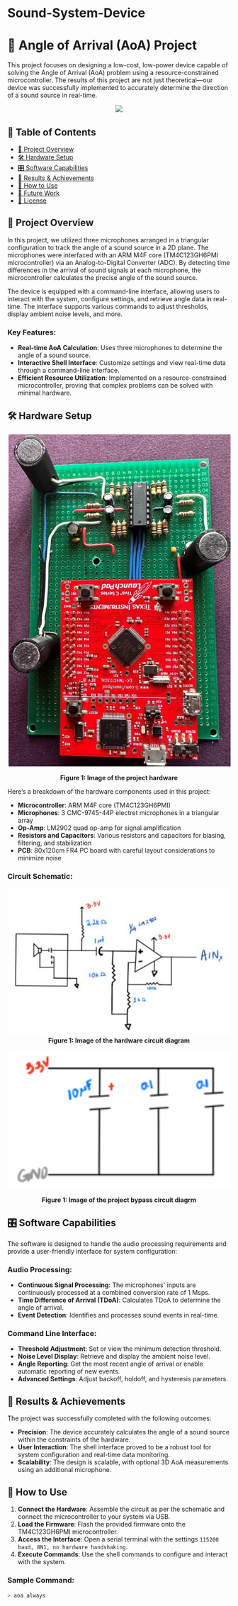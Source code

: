# Sound-System-Device

# 🎯 Angle of Arrival (AoA) Project

This project focuses on designing a low-cost, low-power device capable of solving the Angle of Arrival (AoA) problem using a resource-constrained microcontroller. The results of this project are not just theoretical—our device was successfully implemented to accurately determine the direction of a sound source in real-time.

<p align="center">
  <img src="https://media4.giphy.com/media/4NveYsodRtoPuUe6o2/giphy.webp"/>
</p>

## 📑 Table of Contents
- [🌟 Project Overview](#-project-overview)
- [🛠️ Hardware Setup](#️-hardware-setup)
- [🎛️ Software Capabilities](#-software-capabilities)
- [🚀 Results & Achievements](#-results--achievements)
- [🔧 How to Use](#-how-to-use)
- [🤖 Future Work](#-future-work)
- [📝 License](#-license)

## 🌟 Project Overview

In this project, we utilized three microphones arranged in a triangular configuration to track the angle of a sound source in a 2D plane. The microphones were interfaced with an ARM M4F core (TM4C123GH6PMI microcontroller) via an Analog-to-Digital Converter (ADC). By detecting time differences in the arrival of sound signals at each microphone, the microcontroller calculates the precise angle of the sound source.

The device is equipped with a command-line interface, allowing users to interact with the system, configure settings, and retrieve angle data in real-time. The interface supports various commands to adjust thresholds, display ambient noise levels, and more.

### Key Features:
- **Real-time AoA Calculation**: Uses three microphones to determine the angle of a sound source.
- **Interactive Shell Interface**: Customize settings and view real-time data through a command-line interface.
- **Efficient Resource Utilization**: Implemented on a resource-constrained microcontroller, proving that complex problems can be solved with minimal hardware.

## 🛠️ Hardware Setup
<p align="center">
  <img src="./images/hardware2.png"/>
</p>
<p align="center">
  <b>Figure 1: Image of the project hardware</b>
</p>
Here’s a breakdown of the hardware components used in this project:

- **Microcontroller**: ARM M4F core (TM4C123GH6PMI)
- **Microphones**: 3 CMC-9745-44P electret microphones in a triangular array
- **Op-Amp**: LM2902 quad op-amp for signal amplification
- **Resistors and Capacitors**: Various resistors and capacitors for biasing, filtering, and stabilization
- **PCB**: 80x120cm FR4 PC board with careful layout considerations to minimize noise

### Circuit Schematic:
<p align="center">
  <img src="./images/circuit.png" width="500" height="auto/>
</p>
<p align="center">
  <b>Figure 1: Image of the hardware circuit diagram</b>
</p>

<p align="center">
  <img src="./images/bypass.png"/>
</p>
<p align="center">
  <b>Figure 1: Image of the project bypass circuit diagrm</b>
</p>

## 🎛️ Software Capabilities

The software is designed to handle the audio processing requirements and provide a user-friendly interface for system configuration:

### Audio Processing:
- **Continuous Signal Processing**: The microphones' inputs are continuously processed at a combined conversion rate of 1 Msps.
- **Time Difference of Arrival (TDoA)**: Calculates TDoA to determine the angle of arrival.
- **Event Detection**: Identifies and processes sound events in real-time.

### Command Line Interface:
- **Threshold Adjustment**: Set or view the minimum detection threshold.
- **Noise Level Display**: Retrieve and display the ambient noise level.
- **Angle Reporting**: Get the most recent angle of arrival or enable automatic reporting of new events.
- **Advanced Settings**: Adjust backoff, holdoff, and hysteresis parameters.

## 🚀 Results & Achievements

The project was successfully completed with the following outcomes:

- **Precision**: The device accurately calculates the angle of a sound source within the constraints of the hardware.
- **User Interaction**: The shell interface proved to be a robust tool for system configuration and real-time data monitoring.
- **Scalability**: The design is scalable, with optional 3D AoA measurements using an additional microphone.


## 🔧 How to Use

1. **Connect the Hardware**: Assemble the circuit as per the schematic and connect the microcontroller to your system via USB.
2. **Load the Firmware**: Flash the provided firmware onto the TM4C123GH6PMI microcontroller.
3. **Access the Interface**: Open a serial terminal with the settings `115200 baud, 8N1, no hardware handshaking`.
4. **Execute Commands**: Use the shell commands to configure and interact with the system.

### Sample Command:
```bash
> aoa always

